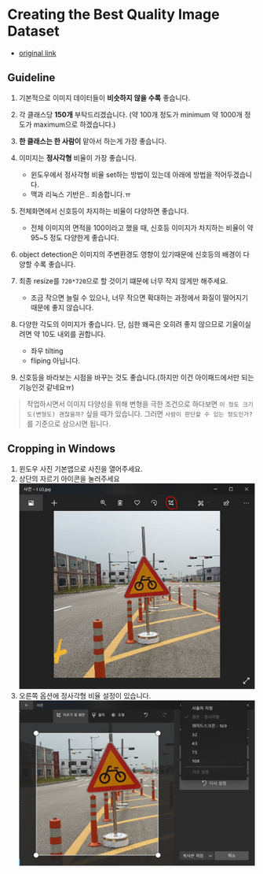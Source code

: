 # Creating the Best Quality Image Dataset
* [original link](https://medium.com/@selectstar.ai/creating-the-best-quality-image-dataset-720f612944ed)

## Guideline
1. 기본적으로 이미지 데이터들이 **비슷하지 않을 수록** 좋습니다.
2. 각 클래스당 **150개** 부탁드리겠습니다. (약 100개 정도가 minimum 약 1000개 정도가 maximum으로 하겠습니다.)
3. **한 클래스는 한 사람이** 맡아서 하는게 가장 좋습니다.

4. 이미지는 **정사각형** 비율이 가장 좋습니다.
    * 윈도우에서 정사각형 비율 set하는 방법이 있는데 아래에 방법을 적어두겠습니다.
    * 맥과 리눅스 기반은.. 죄송합니다.ㅠ
5. 전체화면에서 신호등이 차지하는 비율이 다양하면 좋습니다.
    * 전체 이미지의 면적을 100이라고 했을 때, 신호등 이미지가 차지하는 비율이 약 95~5 정도 다양한게 좋습니다.
6. object detection은 이미지의 주변환경도 영향이 있기때문에 신호등의 배경이 다양할 수록 좋습니다.
7. 최종 resize를 `720*720`으로 할 것이기 떄문에 너무 작지 않게만 해주세요.
    * 조금 작으면 늘릴 수 있으나, 너무 작으면 확대하는 과정에서 화질이 떨어지기 때문에 좋지 않습니다. 
8. 다양한 각도의 이미지가 좋습니다. 단, 심한 왜곡은 오히려 좋지 않으므로 기울이실려면 약 10도 내외를 권합니다.
    * 좌우 tilting
    * fliping 아닙니다.
9. 신호등을 바라보는 시점을 바꾸는 것도 좋습니다.(하지만 이건 아이패드에서만 되는 기능인것 같네요ㅠ)
    
> 작업하시면서 이미지 다양성을 위해 변형을 극한 조건으로 하다보면 `이 정도 크기도(변형도) 괜찮을까?` 싶을 때가 있습니다. 그러면 `사람이 판단할 수 있는 정도인가?`를 기준으로 삼으시면 됩니다.
    
## Cropping in Windows
1. 윈도우 사진 기본앱으로 사진을 열어주세요.
2. 상단의 자르기 아이콘을 눌러주세요
![1](./1.JPG)
3. 오른쪽 옵션에 정사각형 비율 설정이 있습니다.
![2](./2.png)
